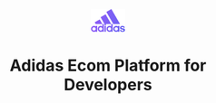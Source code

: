 <p align="center">
  <a href="https://strapi.constjs.dev">
    <img alt="Gatsby" src="/src/images/favicon.png" width="60" />
  </a>
</p>
<h1 align="center">
  Adidas Ecom Platform for Developers
</h1>
